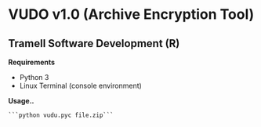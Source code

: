 # VUDO v1.0 (Archive Encryption Tool)
## Tramell Software Development (R)

**Requirements**

* Python 3
* Linux Terminal (console environment)

**Usage..**

	```python vudu.pyc file.zip```

